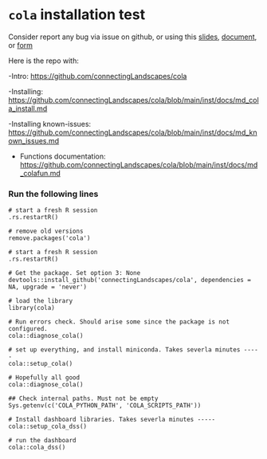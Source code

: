 # `cola` installation test


Consider report any bug via issue on github, or using this [slides](https://docs.google.com/presentation/d/1VXRMBr9OgHOxRzSsFQxm0nx2jlxwIWMg9Vtj_O4yUU0/edit#slide=id.g2c93da8899f_0_8), [document](https://docs.google.com/document/d/11olc9-V-T748g6WstRyv35wZtgGZnBvYZ0F85AyUF-k/edit), or [form](https://docs.google.com/forms/d/e/1FAIpQLSdFsM1e02biuauaWE4Svwtu5QMneKU7Ilfa8pAJHiRy3a-KGw/viewform)


Here is the repo with:

-Intro: https://github.com/connectingLandscapes/cola

-Installing: https://github.com/connectingLandscapes/cola/blob/main/inst/docs/md_cola_install.md

-Installing known-issues: https://github.com/connectingLandscapes/cola/blob/main/inst/docs/md_known_issues.md

- Functions documentation: https://github.com/connectingLandscapes/cola/blob/main/inst/docs/md_colafun.md 


### Run the following lines

```
# start a fresh R session
.rs.restartR() 

# remove old versions
remove.packages('cola') 

# start a fresh R session
.rs.restartR()

# Get the package. Set option 3: None
devtools::install_github('connectingLandscapes/cola', dependencies = NA, upgrade = 'never') 

# load the library
library(cola) 

# Run errors check. Should arise some since the package is not configured.
cola::diagnose_cola() 

# set up everything, and install miniconda. Takes severla minutes -----
cola::setup_cola() 

# Hopefully all good
cola::diagnose_cola() 

## Check internal paths. Must not be empty
Sys.getenv(c('COLA_PYTHON_PATH', 'COLA_SCRIPTS_PATH')) 

# Install dashboard libraries. Takes severla minutes -----
cola::setup_cola_dss() 

# run the dashboard
cola::cola_dss() 

```
